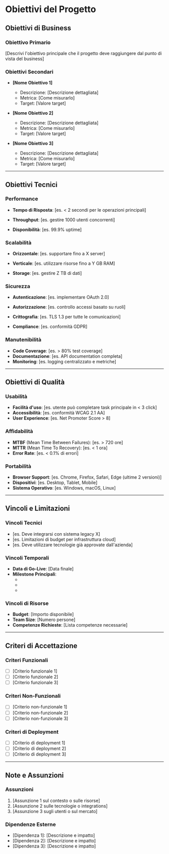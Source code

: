 # Obiettivi del Progetto

## Obiettivi di Business

### Obiettivo Primario

[Descrivi l'obiettivo principale che il progetto deve raggiungere dal punto di vista del business]

### Obiettivi Secondari

- **[Nome Obiettivo 1]**

  - Descrizione: [Descrizione dettagliata]
  - Metrica: [Come misurarlo]
  - Target: [Valore target]

- **[Nome Obiettivo 2]**

  - Descrizione: [Descrizione dettagliata]
  - Metrica: [Come misurarlo]
  - Target: [Valore target]

- **[Nome Obiettivo 3]**

  - Descrizione: [Descrizione dettagliata]
  - Metrica: [Come misurarlo]
  - Target: [Valore target]

---

## Obiettivi Tecnici

### Performance

- **Tempo di Risposta**: [es. < 2 secondi per le operazioni principali]

- **Throughput**: [es. gestire 1000 utenti concorrenti]

- **Disponibilità**: [es. 99.9% uptime]

### Scalabilità

- **Orizzontale**: [es. supportare fino a X server]

- **Verticale**: [es. utilizzare risorse fino a Y GB RAM]

- **Storage**: [es. gestire Z TB di dati]

### Sicurezza

- **Autenticazione**: [es. implementare OAuth 2.0]

- **Autorizzazione**: [es. controllo accessi basato su ruoli]

- **Crittografia**: [es. TLS 1.3 per tutte le comunicazioni]
- **Compliance**: [es. conformità GDPR]

### Manutenibilità

- **Code Coverage**: [es. > 80% test coverage]
- **Documentazione**: [es. API documentation completa]
- **Monitoring**: [es. logging centralizzato e metriche]

---

## Obiettivi di Qualità

### Usabilità

- **Facilità d'uso**: [es. utente può completare task principale in < 3 click]
- **Accessibilità**: [es. conformità WCAG 2.1 AA]
- **User Experience**: [es. Net Promoter Score > 8]

### Affidabilità

- **MTBF** (Mean Time Between Failures): [es. > 720 ore]
- **MTTR** (Mean Time To Recovery): [es. < 1 ora]
- **Error Rate**: [es. < 0.1% di errori]

### Portabilità

- **Browser Support**: [es. Chrome, Firefox, Safari, Edge (ultime 2 versioni)]
- **Dispositivi**: [es. Desktop, Tablet, Mobile]
- **Sistema Operativo**: [es. Windows, macOS, Linux]

---

## Vincoli e Limitazioni

### Vincoli Tecnici

- [es. Deve integrarsi con sistema legacy X]
- [es. Limitazioni di budget per infrastruttura cloud]
- [es. Deve utilizzare tecnologie già approvate dall'azienda]

### Vincoli Temporali

- **Data di Go-Live**: [Data finale]
- **Milestone Principali**: 
  - [Milestone 1]: [Data]
  - [Milestone 2]: [Data]
  - [Milestone 3]: [Data]

### Vincoli di Risorse

- **Budget**: [Importo disponibile]
- **Team Size**: [Numero persone]
- **Competenze Richieste**: [Lista competenze necessarie]

---

## Criteri di Accettazione

### Criteri Funzionali

- [ ] [Criterio funzionale 1]
- [ ] [Criterio funzionale 2]
- [ ] [Criterio funzionale 3]

### Criteri Non-Funzionali

- [ ] [Criterio non-funzionale 1]
- [ ] [Criterio non-funzionale 2]
- [ ] [Criterio non-funzionale 3]

### Criteri di Deployment

- [ ] [Criterio di deployment 1]
- [ ] [Criterio di deployment 2]
- [ ] [Criterio di deployment 3]

---

## Note e Assunzioni

### Assunzioni

1. [Assunzione 1 sul contesto o sulle risorse]
2. [Assunzione 2 sulle tecnologie o integrations]
3. [Assunzione 3 sugli utenti o sul mercato]

### Dipendenze Esterne

- [Dipendenza 1]: [Descrizione e impatto]
- [Dipendenza 2]: [Descrizione e impatto]
- [Dipendenza 3]: [Descrizione e impatto]